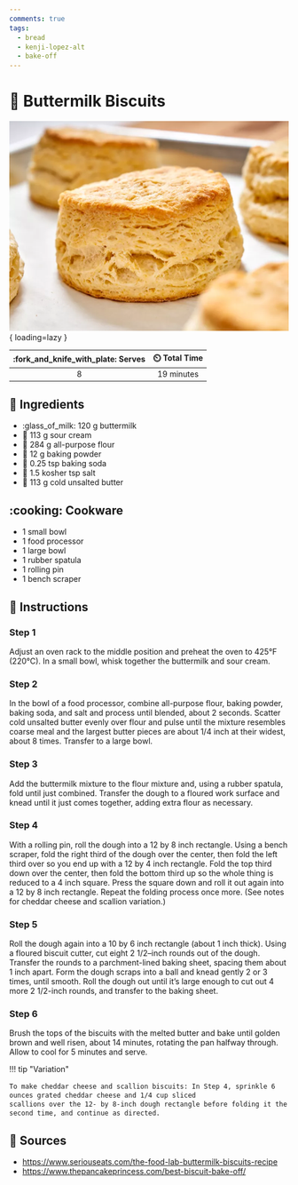 ```yaml
---
comments: true
tags:
  - bread
  - kenji-lopez-alt
  - bake-off
---
```

# :cookie: Buttermilk Biscuits

![Buttermilk Biscuits][1]{ loading=lazy }

| :fork_and_knife_with_plate: Serves | :timer_clock: Total Time |
|:----------------------------------:|:-----------------------: |
| 8 | 19 minutes |

## :salt: Ingredients

- :glass_of_milk: 120 g buttermilk
- :rice: 113 g sour cream
- :ear_of_rice: 284 g all-purpose flour
- :dash: 12 g baking powder
- :cup_with_straw: 0.25 tsp baking soda
- :salt: 1.5 kosher tsp salt
- :butter: 113 g cold unsalted butter

## :cooking: Cookware

- 1 small bowl
- 1 food processor
- 1 large bowl
- 1 rubber spatula
- 1 rolling pin
- 1 bench scraper

## :pencil: Instructions

### Step 1

Adjust an oven rack to the middle position and preheat the oven to 425°F (220°C). In a small bowl, whisk together the
buttermilk and sour cream.

### Step 2

In the bowl of a food processor, combine all-purpose flour, baking powder, baking soda, and salt and process until
blended, about 2 seconds. Scatter cold unsalted butter evenly over flour and pulse until the mixture resembles coarse
meal and the largest butter pieces are about 1/4 inch at their widest, about 8 times. Transfer to a large bowl.

### Step 3

Add the buttermilk mixture to the flour mixture and, using a rubber spatula, fold until just combined. Transfer the
dough to a floured work surface and knead until it just comes together, adding extra flour as necessary.

### Step 4

With a rolling pin, roll the dough into a 12 by 8 inch rectangle. Using a bench scraper, fold the right third of the
dough over the center, then fold the left third over so you end up with a 12 by 4 inch rectangle. Fold the top third
down over the center, then fold the bottom third up so the whole thing is reduced to a 4 inch square. Press the square
down and roll it out again into a 12 by 8 inch rectangle. Repeat the folding process once more. (See notes for cheddar
cheese and scallion variation.)

### Step 5

Roll the dough again into a 10 by 6 inch rectangle (about 1 inch thick). Using a floured biscuit cutter, cut eight 2
1/2–inch rounds out of the dough. Transfer the rounds to a parchment-lined baking sheet, spacing them about 1 inch
apart. Form the dough scraps into a ball and knead gently 2 or 3 times, until smooth. Roll the dough out until it’s
large enough to cut out 4 more 2 1/2-inch rounds, and transfer to the baking sheet.

### Step 6

Brush the tops of the biscuits with the melted butter and bake until golden brown and well risen, about 14 minutes,
rotating the pan halfway through. Allow to cool for 5 minutes and serve.

!!! tip "Variation"

    To make cheddar cheese and scallion biscuits: In Step 4, sprinkle 6 ounces grated cheddar cheese and 1/4 cup sliced
    scallions over the 12- by 8-inch dough rectangle before folding it the second time, and continue as directed.

## :link: Sources

- <https://www.seriouseats.com/the-food-lab-buttermilk-biscuits-recipe>
- <https://www.thepancakeprincess.com/best-biscuit-bake-off/>

[1]: <../assets/images/buttermilk-biscuits.jpg>
